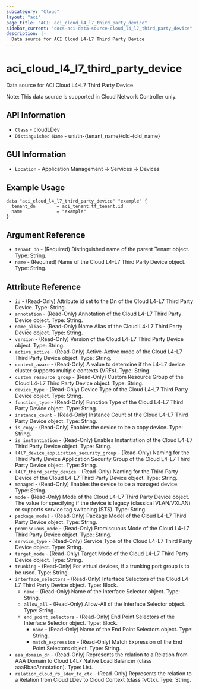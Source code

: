 ```yaml
---
subcategory: "Cloud"
layout: "aci"
page_title: "ACI: aci_cloud_l4_l7_third_party_device"
sidebar_current: "docs-aci-data-source-cloud_l4_l7_third_party_device"
description: |-
  Data source for ACI Cloud L4-L7 Third Party Device
---
```


# aci_cloud_l4_l7_third_party_device #

Data source for ACI Cloud L4-L7 Third Party Device

Note: This data source is supported in Cloud Network Controller only.

## API Information ##

* `Class` - cloudLDev
* `Distinguished Name` - uni/tn-{tenant_name}/cld-{cld_name}

## GUI Information ##

* `Location` - Application Management -> Services -> Devices

## Example Usage ##

```hcl
data "aci_cloud_l4_l7_third_party_device" "example" {
  tenant_dn        = aci_tenant.tf_tenant.id
  name             = "example"
}
```

## Argument Reference ##

* `tenant_dn` - (Required) Distinguished name of the parent Tenant object. Type: String.
* `name` - (Required) Name of the Cloud L4-L7 Third Party Device object. Type: String.

## Attribute Reference ##
* `id` - (Read-Only) Attribute id set to the Dn of the Cloud L4-L7 Third Party Device. Type: String.
* `annotation` - (Read-Only) Annotation of the Cloud L4-L7 Third Party Device object. Type: String.
* `name_alias` - (Read-Only) Name Alias of the Cloud L4-L7 Third Party Device object. Type: String.
* `version` - (Read-Only) Version of the Cloud L4-L7 Third Party Device object. Type: String.
* `active_active` - (Read-Only) Active-Active mode of the Cloud L4-L7 Third Party Device object. Type: String.
* `context_aware` - (Read-Only) A value to determine if the L4-L7 device cluster supports multiple contexts (VRFs). Type: String.
* `custom_resource_group` - (Read-Only) Custom Resource Group of the Cloud L4-L7 Third Party Device object. Type: String.
* `device_type` - (Read-Only) Device Type of the Cloud L4-L7 Third Party Device object. Type: String.
* `function_type` - (Read-Only) Function Type of the Cloud L4-L7 Third Party Device object. Type: String.
* `instance_count` - (Read-Only) Instance Count of the Cloud L4-L7 Third Party Device object. Type: String.
* `is_copy` - (Read-Only) Enables the device to be a copy device. Type: String.
* `is_instantiation` - (Read-Only) Enables Instantiation of the Cloud L4-L7 Third Party Device object. Type: String.
* `l4l7_device_application_security_group` - (Read-Only) Naming for the Third Party Device Application Security Group of the Cloud L4-L7 Third Party Device object. Type: String.
* `l4l7_third_party_device` - (Read-Only) Naming for the Third Party Device of the Cloud L4-L7 Third Party Device object. Type: String.
* `managed` - (Read-Only) Enables the device to be a managed device. Type: String.
* `mode` - (Read-Only) Mode of the Cloud L4-L7 Third Party Device object. The value for specifying if the device is legacy (classical VLAN/VXLAN) or supports service tag switching (STS). Type: String.
* `package_model` - (Read-Only) Package Model of the Cloud L4-L7 Third Party Device object. Type: String.
* `promiscuous_mode` - (Read-Only) Promiscuous Mode of the Cloud L4-L7 Third Party Device object. Type: String.
* `service_type` - (Read-Only) Service Type of the Cloud L4-L7 Third Party Device object. Type: String.
* `target_mode` - (Read-Only) Target Mode of the Cloud L4-L7 Third Party Device object. Type: String.
* `trunking` - (Read-Only) For virtual devices, if a trunking port group is to be used. Type: String.
* `interface_selectors` - (Read-Only) Interface Selectors of the Cloud L4-L7 Third Party Device object. Type: Block.
  * `name` - (Read-Only) Name of the Interface Selector object. Type: String.
  * `allow_all` - (Read-Only) Allow-All of the Interface Selector object. Type: String.
  * `end_point_selectors` - (Read-Only) End Point Selectors of the Interface Selector object. Type: Block.
    * `name` - (Read-Only) Name of the End Point Selectors object. Type: String.
    * `match_expression` - (Read-Only) Match Expression of the End Point Selectors object. Type: String.
* `aaa_domain_dn` - (Read-Only) Represents the relation to a Relation from AAA Domain to Cloud L4L7 Native Load Balancer (class aaaRbacAnnotation). Type: List.
* `relation_cloud_rs_ldev_to_ctx` - (Read-Only) Represents the relation to a Relation from Cloud LDev to Cloud Context (class fvCtx). Type: String.
